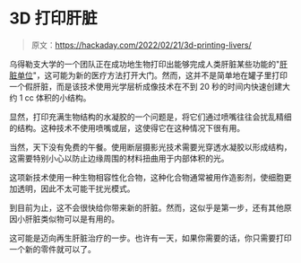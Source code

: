 # 3D 打印肝脏

> 原文：<https://hackaday.com/2022/02/21/3d-printing-livers/>

乌得勒支大学的一个团队正在成功地生物打印出能够完成人类肝脏某些功能的"[肝脏单位](https://onlinelibrary.wiley.com/doi/abs/10.1002/adma.202110054)"，这可能为新的医疗方法打开大门。然而，这并不是简单地在罐子里打印一个假肝脏，而是该技术使用光学层析成像技术在不到 20 秒的时间内快速创建大约 1 cc 体积的小结构。

显然，打印充满生物结构的水凝胶的一个问题是，将它们通过喷嘴往往会扰乱精细的结构。这种技术不使用喷嘴或层，这使得它在这种情况下很有用。

当然，天下没有免费的午餐。使用断层摄影光技术需要光穿透水凝胶以形成结构，这需要特别小心以防止边缘周围的材料扭曲用于内部体积的光。

这项新技术使用一种生物相容性化合物，这种化合物通常被用作造影剂，使细胞更加透明，因此不太可能干扰光模式。

到目前为止，这不会很快给你带来新的肝脏。然而，这似乎是第一步，还有其他原因小肝脏类似物可以是有用的。

这可能是迈向再生肝脏治疗的一步。也许有一天，如果你需要的话，你只需要打印一个新的零件就可以了。